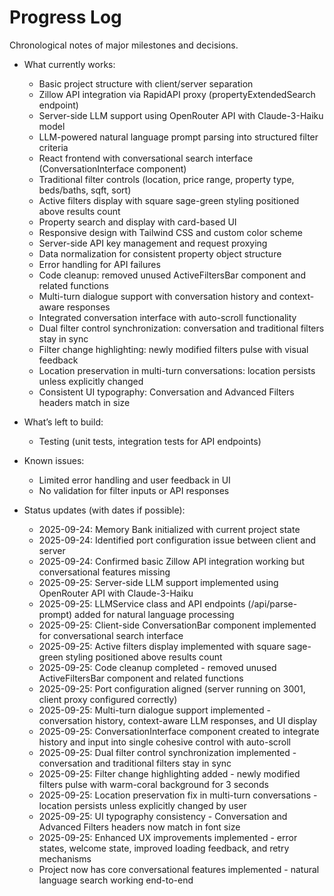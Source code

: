 # Progress Log
Chronological notes of major milestones and decisions.

- What currently works:
  - Basic project structure with client/server separation
  - Zillow API integration via RapidAPI proxy (propertyExtendedSearch endpoint)
  - Server-side LLM support using OpenRouter API with Claude-3-Haiku model
  - LLM-powered natural language prompt parsing into structured filter criteria
  - React frontend with conversational search interface (ConversationInterface component)
  - Traditional filter controls (location, price range, property type, beds/baths, sqft, sort)
  - Active filters display with square sage-green styling positioned above results count
  - Property search and display with card-based UI
  - Responsive design with Tailwind CSS and custom color scheme
  - Server-side API key management and request proxying
  - Data normalization for consistent property object structure
  - Error handling for API failures
  - Code cleanup: removed unused ActiveFiltersBar component and related functions
  - Multi-turn dialogue support with conversation history and context-aware responses
  - Integrated conversation interface with auto-scroll functionality
  - Dual filter control synchronization: conversation and traditional filters stay in sync
  - Filter change highlighting: newly modified filters pulse with visual feedback
  - Location preservation in multi-turn conversations: location persists unless explicitly changed
  - Consistent UI typography: Conversation and Advanced Filters headers match in size

- What’s left to build:
  - Testing (unit tests, integration tests for API endpoints)

- Known issues:
  - Limited error handling and user feedback in UI
  - No validation for filter inputs or API responses

- Status updates (with dates if possible):
  - 2025-09-24: Memory Bank initialized with current project state
  - 2025-09-24: Identified port configuration issue between client and server
  - 2025-09-24: Confirmed basic Zillow API integration working but conversational features missing
  - 2025-09-25: Server-side LLM support implemented using OpenRouter API with Claude-3-Haiku
  - 2025-09-25: LLMService class and API endpoints (/api/parse-prompt) added for natural language processing
  - 2025-09-25: Client-side ConversationBar component implemented for conversational search interface
  - 2025-09-25: Active filters display implemented with square sage-green styling positioned above results count
  - 2025-09-25: Code cleanup completed - removed unused ActiveFiltersBar component and related functions
  - 2025-09-25: Port configuration aligned (server running on 3001, client proxy configured correctly)
  - 2025-09-25: Multi-turn dialogue support implemented - conversation history, context-aware LLM responses, and UI display
  - 2025-09-25: ConversationInterface component created to integrate history and input into single cohesive control with auto-scroll
  - 2025-09-25: Dual filter control synchronization implemented - conversation and traditional filters stay in sync
  - 2025-09-25: Filter change highlighting added - newly modified filters pulse with warm-coral background for 3 seconds
  - 2025-09-25: Location preservation fix in multi-turn conversations - location persists unless explicitly changed by user
  - 2025-09-25: UI typography consistency - Conversation and Advanced Filters headers now match in font size
  - 2025-09-25: Enhanced UX improvements implemented - error states, welcome state, improved loading feedback, and retry mechanisms
  - Project now has core conversational features implemented - natural language search working end-to-end

